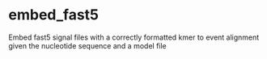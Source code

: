 # embed_fast5
Embed fast5 signal files with a correctly formatted kmer to event alignment given the nucleotide sequence and a model file
